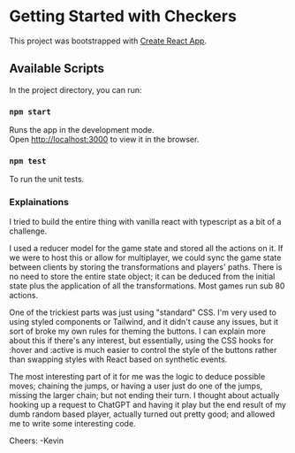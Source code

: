 # Getting Started with Checkers

This project was bootstrapped with [Create React App](https://github.com/facebook/create-react-app).

## Available Scripts

In the project directory, you can run:

### `npm start`

Runs the app in the development mode.\
Open [http://localhost:3000](http://localhost:3000) to view it in the browser.

### `npm test`

To run the unit tests.


### Explainations

I tried to build the entire thing with vanilla react with typescript as a bit of a challenge.

I used a reducer model for the game state and stored all the actions on it. If we were to host this or allow for multiplayer, we could sync the game state between clients by storing the transformations and players' paths. There is no need to store the entire state object; it can be deduced from the initial state plus the application of all the transformations. Most games run sub 80 actions.

One of the trickiest parts was just using "standard" CSS. I'm very used to using styled components or Tailwind, and it didn't cause any issues, but it sort of broke my own rules for theming the buttons. I can explain more about this if there's any interest, but essentially, using the CSS hooks for :hover and :active is much easier to control the style of the buttons rather than swapping styles with React based on synthetic events.

The most interesting part of it for me was the logic to deduce possible moves; chaining the jumps, or having a user just do one of the jumps, missing the larger chain; but not ending their turn. I thought about actually hooking up a request to ChatGPT and having it play but the end result of my dumb random based player, actually turned out pretty good; and allowed me to write some interesting code.

Cheers:
  -Kevin


